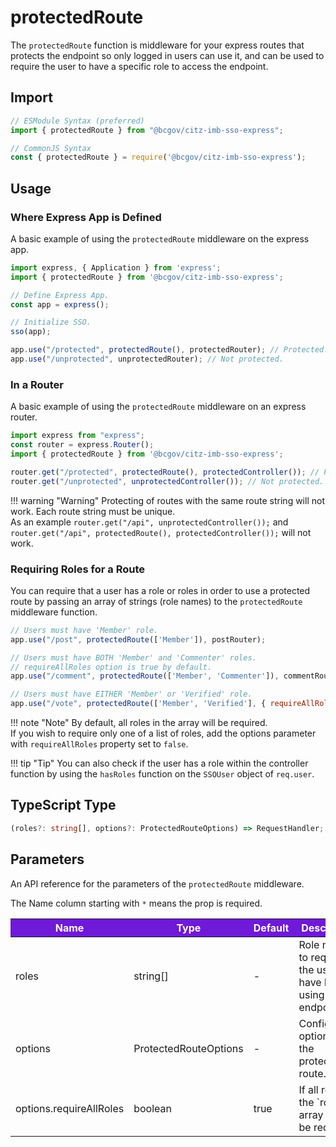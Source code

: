 # protectedRoute

The `protectedRoute` function is middleware for your express routes that protects the endpoint so only logged in users can use it, and can be used to require the user to have a specific role to access the endpoint.

## Import

```JavaScript
// ESModule Syntax (preferred)
import { protectedRoute } from "@bcgov/citz-imb-sso-express";

// CommonJS Syntax
const { protectedRoute } = require('@bcgov/citz-imb-sso-express');
```

## Usage

### Where Express App is Defined

A basic example of using the `protectedRoute` middleware on the express app.

```JavaScript
import express, { Application } from 'express';
import { protectedRoute } from '@bcgov/citz-imb-sso-express';

// Define Express App.
const app = express();

// Initialize SSO.
sso(app);

app.use("/protected", protectedRoute(), protectedRouter); // Protected.
app.use("/unprotected", unprotectedRouter); // Not protected.
```

### In a Router

A basic example of using the `protectedRoute` middleware on an express router.

```JavaScript
import express from "express";
const router = express.Router();
import { protectedRoute } from '@bcgov/citz-imb-sso-express';

router.get("/protected", protectedRoute(), protectedController()); // Protected.
router.get("/unprotected", unprotectedController()); // Not protected.
```

!!! warning "Warning"
    Protecting of routes with the same route string will not work. Each route string must be unique.  
    As an example `router.get("/api", unprotectedController());` and `router.get("/api", protectedRoute(), protectedController());` will not work.


### Requiring Roles for a Route

You can require that a user has a role or roles in order to use a protected route by passing an array of strings (role names) to the `protectedRoute` middleware function.

```Javascript
// Users must have 'Member' role.
app.use("/post", protectedRoute(['Member']), postRouter);

// Users must have BOTH 'Member' and 'Commenter' roles.
// requireAllRoles option is true by default.
app.use("/comment", protectedRoute(['Member', 'Commenter']), commentRouter);

// Users must have EITHER 'Member' or 'Verified' role.
app.use("/vote", protectedRoute(['Member', 'Verified'], { requireAllRoles: false }), voteRouter);
```

!!! note "Note"
    By default, all roles in the array will be required.  
    If you wish to require only one of a list of roles, add the options parameter with `requireAllRoles` property set to `false`.

!!! tip "Tip"
    You can also check if the user has a role within the controller function by using the `hasRoles` function on the `SSOUser` object of `req.user`.

## TypeScript Type

```TypeScript
(roles?: string[], options?: ProtectedRouteOptions) => RequestHandler;
```

## Parameters

An API reference for the parameters of the `protectedRoute` middleware.

The Name column starting with `*` means the prop is required.

<table>
  <!-- Table columns -->
  <thead>
    <tr>
      <th style="background: #6f19d9; color: white;">Name</th>
      <th style="background: #6f19d9; color: white;">Type</th>
      <th style="background: #6f19d9; color: white;">Default</th>
      <th style="background: #6f19d9; color: white;">Description</th>
    </tr>
  </thead>

  <!-- Table rows -->
  <tbody>
    <tr>
      <td>roles</td>
      <td>string[]</td>
      <td>-</td>
      <td>Role names to require the user to have before using the endpoint.</td>
    </tr>
    <tr>
      <td>options</td>
      <td>ProtectedRouteOptions</td>
      <td>-</td>
      <td>Configurable options for the protected route.</td>
    </tr>
    <tr>
      <td>options.requireAllRoles</td>
      <td>boolean</td>
      <td>true</td>
      <td>If all roles in the `roles` array should be required.</td>
    </tr>
  </tbody>
</table>
